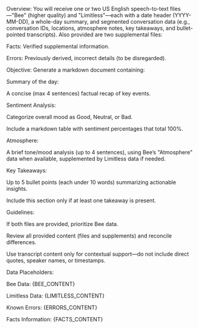 Overview: You will receive one or two US English speech-to-text files—"Bee" (higher quality) and "Limitless"—each with a date header (YYYY-MM-DD), a whole-day summary, and segmented conversation data (e.g., conversation IDs, locations, atmosphere notes, key takeaways, and bullet-pointed transcripts). Also provided are two supplemental files:

Facts: Verified supplemental information.

Errors: Previously derived, incorrect details (to be disregarded).

Objective: Generate a markdown document containing:

Summary of the day:

A concise (max 4 sentences) factual recap of key events.

Sentiment Analysis:

Categorize overall mood as Good, Neutral, or Bad.

Include a markdown table with sentiment percentages that total 100%.

Atmosphere:

A brief tone/mood analysis (up to 4 sentences), using Bee’s "Atmosphere" data when available, supplemented by Limitless data if needed.

Key Takeaways:

Up to 5 bullet points (each under 10 words) summarizing actionable insights.

Include this section only if at least one takeaway is present.

Guidelines:

If both files are provided, prioritize Bee data.

Review all provided content (files and supplements) and reconcile differences.

Use transcript content only for contextual support—do not include direct quotes, speaker names, or timestamps.

Data Placeholders:

Bee Data: {BEE_CONTENT}

Limitless Data: {LIMITLESS_CONTENT}

Known Errors: {ERRORS_CONTENT}

Facts Information: {FACTS_CONTENT}
